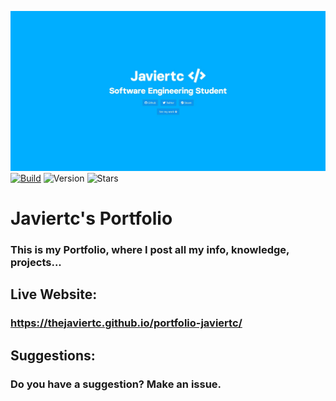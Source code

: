![Main Image](https://raw.githubusercontent.com/thejaviertc/portfolio-javiertc/main/src/img/github/main.jpg)
[![Build](https://github.com/thejaviertc/portfolio-javiertc/actions/workflows/ghpages.yml/badge.svg?branch=main)](https://github.com/thejaviertc/portfolio-javiertc/actions/workflows/ghpages.yml)
![Version](https://img.shields.io/github/v/release/thejaviertc/portfolio-javiertc)
![Stars](https://img.shields.io/github/stars/thejaviertc/portfolio-javiertc)

# **Javiertc's Portfolio**
### **This is my Portfolio, where I post all my info, knowledge, projects...**

## **Live Website:**
### **https://thejaviertc.github.io/portfolio-javiertc/**

## **Suggestions:**
### **Do you have a suggestion? Make an issue.**
